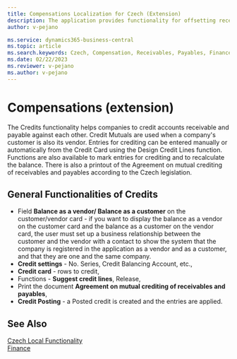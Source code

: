 ```yaml
---
title: Compensations Localization for Czech (Extension) 
description: The application provides functionality for offsetting receivables and payables in Business Central for the Czech Republic.
author: v-pejano

ms.service: dynamics365-business-central
ms.topic: article
ms.search.keywords: Czech, Compensation, Receivables, Payables, Finance, CZ
ms.date: 02/22/2023
ms.reviewer: v-pejano
ms.author: v-pejano
---
```


# Compensations (extension)

The Credits functionality helps companies to credit accounts receivable and payable against each other. Credit Mutuals are used when a company's customer is also its vendor. Entries for crediting can be entered manually or automatically from the Credit Card using the Design Credit Lines function.  Functions are also available to mark entries for crediting and to recalculate the balance. There is also a printout of the Agreement on mutual crediting of receivables and payables according to the Czech legislation.  

## General Functionalities of Credits

- Field **Balance as a vendor/ Balance as a customer** on the customer/vendor card - if you want to display the balance as a vendor on the customer card and the balance as a customer on the vendor card, the user must set up a business relationship between the customer and the vendor with a contact to show the system that the company is registered in the application as a vendor and as a customer, and that they are one and the same company.
- **Credit settings** - No. Series, Credit Balancing Account, etc.,
- **Credit card** - rows to credit,  
- Functions - **Suggest credit lines**, Release,
- Print the document **Agreement on mutual crediting of receivables and payables**,
- **Credit Posting** - a Posted credit is created and the entries are applied.

## See Also

[Czech Local Functionality](czech-local-functionality.md)  
[Finance](../../finance.md)  
